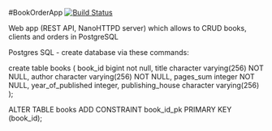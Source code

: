 #BookOrderApp 
[![Build Status](https://travis-ci.org/ppszczepaniak/BookOrderApp.svg?branch=master)](https://travis-ci.org/pedro-programator/BookOrderApp)

Web app (REST API, NanoHTTPD server) which allows to CRUD books, clients and orders in PostgreSQL

Postgres SQL - create database via these commands:

create table books
(
   book_id bigint not null,
   title character varying(256) NOT NULL,
   author character varying(256) NOT NULL,
   pages_sum integer NOT NULL,
   year_of_published integer,
   publishing_house character varying(256)
);




ALTER TABLE books ADD CONSTRAINT book_id_pk PRIMARY KEY (book_id);
